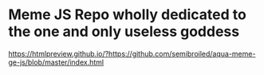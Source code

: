 # Meme JS Repo wholly dedicated to the one and only useless goddess

https://htmlpreview.github.io/?https://github.com/semibroiled/aqua-meme-ge-js/blob/master/index.html
